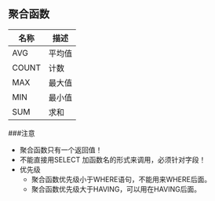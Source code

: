 聚合函数
------------
|名称|描述|
|------|-------
|AVG|平均值
|COUNT|计数
|MAX|最大值
|MIN|最小值
|SUM|求和
###注意
* 聚合函数只有一个返回值！
* 不能直接用SELECT 加函数名的形式来调用，必须针对字段！
* 优先级
	* 聚合函数优先级小于WHERE语句，不能用来WHERE后面。
	* 聚合函数优先级大于HAVING，可以用在HAVING后面。
   

